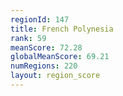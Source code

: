 ```yaml
---
regionId: 147
title: French Polynesia
rank: 59
meanScore: 72.28
globalMeanScore: 69.21
numRegions: 220
layout: region_score
---
```

